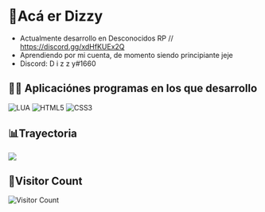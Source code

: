 # 🖤Acá er Dizzy


- Actualmente desarrollo en Desconocidos RP // https://discord.gg/xdHfKUEx2Q </a>
- Aprendiendo por mi cuenta, de momento siendo principiante jeje
- Discord: D i z z y#1660

## 👨‍💻 Aplicaciónes programas en los que desarrollo
![LUA](https://img.shields.io/badge/LUA-skyblue.svg?&style=for-the-badge&logo=lua&logoColor=black)
![HTML5](https://img.shields.io/badge/HTML5-orange.svg?&style=for-the-badge&logo=html5&logoColor=white)
![CSS3](https://img.shields.io/badge/CSS3-blue.svg?&style=for-the-badge&logo=css3&logoColor=white)

## 📊Trayectoria

![](https://github-readme-stats.vercel.app/api?username=dizzy-11&show_icons=true&bg_color=45,000000,000000&title_color=fff&text_color=fff)

## 👥Visitor Count
![Visitor Count](https://profile-counter.glitch.me/DIZZY-11/count.svg)
